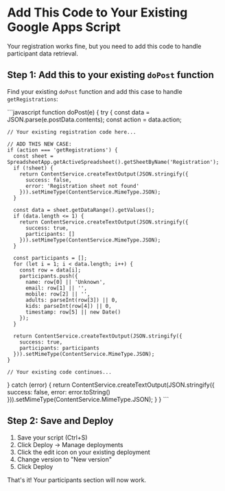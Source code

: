 # Add This Code to Your Existing Google Apps Script

Your registration works fine, but you need to add this code to handle participant data retrieval.

## Step 1: Add this to your existing `doPost` function

Find your existing `doPost` function and add this case to handle `getRegistrations`:

\`\`\`javascript
function doPost(e) {
  try {
    const data = JSON.parse(e.postData.contents);
    const action = data.action;
    
    // Your existing registration code here...
    
    // ADD THIS NEW CASE:
    if (action === 'getRegistrations') {
      const sheet = SpreadsheetApp.getActiveSpreadsheet().getSheetByName('Registration');
      if (!sheet) {
        return ContentService.createTextOutput(JSON.stringify({
          success: false,
          error: 'Registration sheet not found'
        })).setMimeType(ContentService.MimeType.JSON);
      }
      
      const data = sheet.getDataRange().getValues();
      if (data.length <= 1) {
        return ContentService.createTextOutput(JSON.stringify({
          success: true,
          participants: []
        })).setMimeType(ContentService.MimeType.JSON);
      }
      
      const participants = [];
      for (let i = 1; i < data.length; i++) {
        const row = data[i];
        participants.push({
          name: row[0] || 'Unknown',
          email: row[1] || '',
          mobile: row[2] || '',
          adults: parseInt(row[3]) || 0,
          kids: parseInt(row[4]) || 0,
          timestamp: row[5] || new Date()
        });
      }
      
      return ContentService.createTextOutput(JSON.stringify({
        success: true,
        participants: participants
      })).setMimeType(ContentService.MimeType.JSON);
    }
    
    // Your existing code continues...
    
  } catch (error) {
    return ContentService.createTextOutput(JSON.stringify({
      success: false,
      error: error.toString()
    })).setMimeType(ContentService.MimeType.JSON);
  }
}
\`\`\`

## Step 2: Save and Deploy
1. Save your script (Ctrl+S)
2. Click Deploy → Manage deployments
3. Click the edit icon on your existing deployment
4. Change version to "New version"
5. Click Deploy

That's it! Your participants section will now work.
